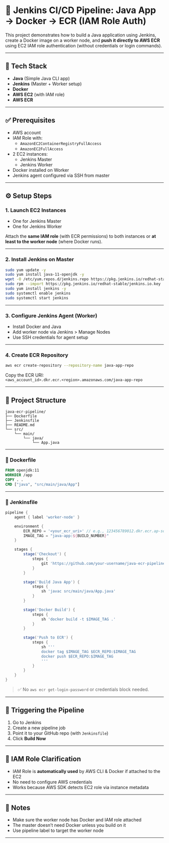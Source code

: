 # 🚀 Jenkins CI/CD Pipeline: Java App → Docker → ECR (IAM Role Auth)

This project demonstrates how to build a Java application using Jenkins, create a Docker image on a worker node, and **push it directly to AWS ECR** using EC2 IAM role authentication (without credentials or login commands).

---

## 🧰 Tech Stack

- **Java** (Simple Java CLI app)
- **Jenkins** (Master + Worker setup)
- **Docker**
- **AWS EC2** (with IAM role)
- **AWS ECR**

---

## ✅ Prerequisites

- AWS account
- IAM Role with:
  - `AmazonEC2ContainerRegistryFullAccess`
  - `AmazonEC2FullAccess`
- 2 EC2 instances:
  - Jenkins Master
  - Jenkins Worker
- Docker installed on Worker
- Jenkins agent configured via SSH from master

---

## ⚙️ Setup Steps

### 1. Launch EC2 Instances

- One for Jenkins Master
- One for Jenkins Worker

Attach the **same IAM role** (with ECR permissions) to both instances or **at least to the worker node** (where Docker runs).

---

### 2. Install Jenkins on Master

```bash
sudo yum update -y
sudo yum install java-11-openjdk -y
wget -O /etc/yum.repos.d/jenkins.repo https://pkg.jenkins.io/redhat-stable/jenkins.repo
sudo rpm --import https://pkg.jenkins.io/redhat-stable/jenkins.io.key
sudo yum install jenkins -y
sudo systemctl enable jenkins
sudo systemctl start jenkins
```

---

### 3. Configure Jenkins Agent (Worker)

- Install Docker and Java
- Add worker node via Jenkins > Manage Nodes
- Use SSH credentials for agent setup

---

### 4. Create ECR Repository

```bash
aws ecr create-repository --repository-name java-app-repo
```

Copy the ECR URI:  
`<aws_account_id>.dkr.ecr.<region>.amazonaws.com/java-app-repo`

---

## 📁 Project Structure

```
java-ecr-pipeline/
├── Dockerfile
├── Jenkinsfile
├── README.md
└── src/
    └── main/
        └── java/
            └── App.java
```

---

### 🐳 Dockerfile

```Dockerfile
FROM openjdk:11
WORKDIR /app
COPY . .
CMD ["java", "src/main/java/App"]
```

---

### 🔧 Jenkinsfile

```groovy
pipeline {
    agent { label 'worker-node' }

    environment {
        ECR_REPO = '<your_ecr_uri>' // e.g., 123456789012.dkr.ecr.ap-south-1.amazonaws.com/java-app-repo
        IMAGE_TAG = "java-app:${BUILD_NUMBER}"
    }

    stages {
        stage('Checkout') {
            steps {
                git 'https://github.com/your-username/java-ecr-pipeline.git'
            }
        }

        stage('Build Java App') {
            steps {
                sh 'javac src/main/java/App.java'
            }
        }

        stage('Docker Build') {
            steps {
                sh 'docker build -t $IMAGE_TAG .'
            }
        }

        stage('Push to ECR') {
            steps {
                sh '''
                docker tag $IMAGE_TAG $ECR_REPO:$IMAGE_TAG
                docker push $ECR_REPO:$IMAGE_TAG
                '''
            }
        }
    }
}
```

> ✅ No `aws ecr get-login-password` or credentials block needed.

---

## 🧪 Triggering the Pipeline

1. Go to Jenkins
2. Create a new pipeline job
3. Point it to your GitHub repo (with `Jenkinsfile`)
4. Click **Build Now**

---

## 🔐 IAM Role Clarification

- IAM Role is **automatically used** by AWS CLI & Docker if attached to the EC2
- No need to configure AWS credentials
- Works because AWS SDK detects EC2 role via instance metadata

---

## 📌 Notes

- Make sure the worker node has Docker and IAM role attached
- The master doesn’t need Docker unless you build on it
- Use pipeline label to target the worker node

---
